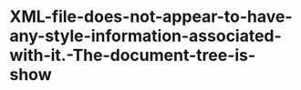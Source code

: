 # XML-file-does-not-appear-to-have-any-style-information-associated-with-it.-The-document-tree-is-show
